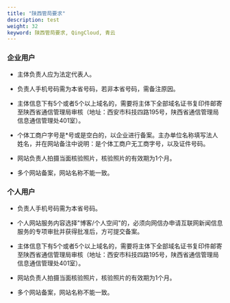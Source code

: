 ```yaml
---
title: "陕西管局要求"
description: test
weight: 32
keyword: 陕西管局要求, QingCloud, 青云
---
```




### 企业用户

- 主体负责人应为法定代表人。

- 负责人手机号码需为本省号码，若非本省号码，需备注原因。

- 主体信息下有5个或者5个以上域名的，需要将主体下全部域名证书复印件邮寄至陕西省通信管理局审核（地址：西安市科技四路195号，陕西省通信管理局信息通信管理处401室）。

- 个体工商户字号是*号或是空白的，以企业进行备案。主办单位名称填写法人姓名，并在网站备注中说明：是个体工商户无工商字号，以及证件号码。

- 网站负责人拍摄当面核验照片，核验照片的有效期为1个月。

- 多个网站备案，网站名称不能一致。


### 个人用户

- 负责人手机号码需为本省号码。

- 个人网站服务内容选择"博客/个人空间"的，必须向网信办申请互联网新闻信息服务的专项审批并获得批准后，方可提交备案。

- 主体信息下有5个或者5个以上域名的，需要将主体下全部域名证书复印件邮寄至陕西省通信管理局审核（地址：西安市科技四路195号，陕西省通信管理局信息通信管理处401室）。

- 网站负责人拍摄当面核验照片，核验照片的有效期为1个月。

- 多个网站备案，网站名称不能一致。